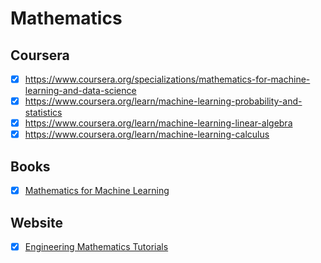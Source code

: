 # Mathematics

## Coursera
- [x] https://www.coursera.org/specializations/mathematics-for-machine-learning-and-data-science
- [x] https://www.coursera.org/learn/machine-learning-probability-and-statistics
- [x] https://www.coursera.org/learn/machine-learning-linear-algebra
- [x] https://www.coursera.org/learn/machine-learning-calculus

## Books
- [x] [Mathematics for Machine Learning](https://www.amazon.com/Mathematics-Machine-Learning-Peter-Deisenroth/dp/110845514X/ref=sr_1_1?crid=32AHDUBJTRRPK&dib=eyJ2IjoiMSJ9.JYewMpJMowLN-Vy2W5YovqyvYu5-3ejaRa8f_q7bzB2uCK745zXA_eKGV1VXXmnQFguw3pCOdB4FwRrUXgoRKtBfj8quzq9r8PCRmPZvuoou6C9zFeIxX7Cs5dJeYTMBMJ7z0jMZz3pHkhduC0n1pwXYCEIYw9gzghufHAraFDkpuuLqTxNpmjAId77200a68hT_k1zKP5C4AYl5yIQ2GwMb4HiGP3XkPHyKcq008Y4.8zaHQCaUUti-AN06p-r2Uml3s2UDK61xpN030Yeky1w&dib_tag=se&keywords=mathematics+for+machine+learning&qid=1709135439&sprefix=mathematics%2Caps%2C356&sr=8-1)

## Website

- [x] [Engineering Mathematics Tutorials](https://www.geeksforgeeks.org/engineering-mathematics-tutorials/?ref=lbp)
